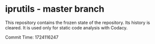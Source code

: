 # iprutils - master branch

This repository contains the frozen state of the repository.
Its history is cleared. It is used only for static code
analysis with Codacy.

Commit Time: 1724116247